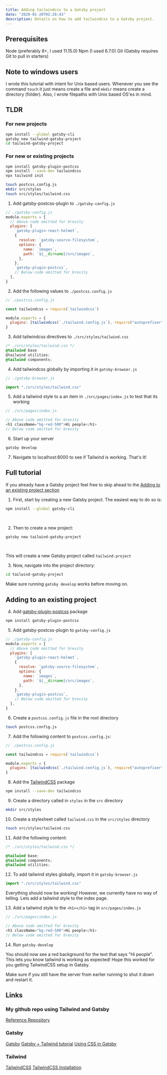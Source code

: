 ```yaml
---
title: Adding tailwindcss to a Gatsby project
date: "2020-01-20T02:26:43"
description: Details on how to add tailwindcss to a Gatsby project.
---
```


## Prerequisites

Node (preferably 8+, I used 11.15.0)
Npm (I used 6.7.0)
Git (Gatsby requires Git to pull in starters)

## Note to windows users

I wrote this tutorial with intent for Unix based users. Whenever you see the
command `touch` it just means create a file and `mkdir` means create a directory (folder).
Also, I wrote filepaths with Unix based OS'es in mind.

## TLDR

### For new projects

```bash
npm install --global gatsby-cli
gatsby new tailwind-gatsby-project
cd tailwind-gatsby-project
```

### For new or existing projects

```bash
npm install gatsby-plugin-postcss
npm install --save-dev tailwindcss
npx tailwind init

touch postcss.config.js
mkdir src/styles
touch src/styles/tailwind.css
```

1. Add gatsby-postcss-plugin to `./gatsby-config.js`

```javascript
// ./gatsby-config.js
module.exports = {
  // Above code omitted for brevity
  plugins: [
    `gatsby-plugin-react-helmet`,
    {
      resolve: `gatsby-source-filesystem`,
      options: {
        name: `images`,
        path: `${__dirname}/src/images`,
      },
    },
    `gatsby-plugin-postcss`,
    // Below code omitted for brevity
  ],
}
```

2. Add the following values to `./postcss.config.js`

```javascript
// ./postcss.config.js

const tailwindcss = require(`tailwindcss`)

module.exports = {
  plugins: [tailwindcss(`./tailwind.config.js`), require("autoprefixer")],
}
```

3. Add tailwindcss directives to `./src/styles/tailwind.css`

```css
/* ./src/styles/tailwind.css */
@tailwind base
@tailwind utilities;
@tailwind components;
```

4. Add tailwindcss globally by importing it in `gatsby-browser.js`

```javascript
// ./gatsby-browser.js

import "./src/styles/tailwind.css"
```

5. Add a tailwind style to a an item in `./src/pages/index.js` to test that its working

```javascript
// ./src/pages/index.js

// Above code omitted for brevity
<h1 className="bg-red-500">Hi people</h1>
// Below code omitted for brevity
```

6. Start up your server

```bash
gatsby develop
```

7. Navigate to localhost:8000 to see if Tailwind is working. That's it!

## Full tutorial

If you already have a Gatsby project feel free to skip ahead to the
[Adding to an existing project section](#adding-to-an-existing-project)

1. First, start by creating a new Gatsby project. The easiest way to do so is:

```bash
npm install --global gatsby-cli
```

</br>

2. Then to create a new project:

```bash
gatsby new tailwind-gatsby-project
```

</br>

This will create a new Gatsby project called `tailwind-project`

3. Now, navigate into the project directory:

```bash
cd tailwind-gatsby-project
```

Make sure running `gatsby develop` works before moving on.

## Adding to an existing project

4. Add [gatsby-plugin-postcss](https://www.gatsbyjs.org/packages/gatsby-plugin-postcss/) package

```bash
npm install gatsby-plugin-postcss
```

5. Add gatsby-postcss-plugin to `gatsby-config.js`

```javascript
// ./gatsby-config.js
module.exports = {
  // Above code omitted for brevity
  plugins: [
    `gatsby-plugin-react-helmet`,
    {
      resolve: `gatsby-source-filesystem`,
      options: {
        name: `images`,
        path: `${__dirname}/src/images`,
      },
    },
    `gatsby-plugin-postcss`,
    // Below code omitted for brevity
  ],
}
```

6. Create a `postcss.config.js` file in the root directory

```bash
touch postcss.config.js
```

7. Add the following content to `postcss.config.js`:

```javascript
// ./postcss.config.js

const tailwindcss = require(`tailwindcss`)

module.exports = {
  plugins: [tailwindcss(`./tailwind.config.js`), require("autoprefixer")],
}
```

8. Add the [TailwindCSS](https://tailwindcss.com/docs/installation) package

```bash
npm install --save-dev tailwindcss
```

9. Create a directory called in `styles` in the `src` directory

```bash
mkdir src/styles
```

10. Create a stylesheet called `tailwind.css` in the `src/styles` directory

```bash
touch src/styles/tailwind.css
```

11. Add the following content:

```css
/* ./src/styles/tailwind.css */

@tailwind base;
@tailwind components;
@tailwind utilities;
```

12. To add tailwind styles globally, import it in `gatsby-browser.js`

```javascript
import "./src/styles/tailwind.css"
```

Everything should now be working! However, we currently have no way of telling.
Lets add a tailwind style to the index page.

13. Add a tailwind style to the `<h1></h1>` tag in `src/pages/index.js`

```javascript
// ./src/pages/index.js

// Above code omitted for brevity
<h1 className="bg-red-500">Hi people</h1>
// Below code omitted for brevity
```

14. Run `gatsby-develop`

You should now see a red background for the text that says "Hi people". This
lets you know tailwind is working as expected! Hope this worked for you getting
TailwindCSS setup in Gatsby.

Make sure if you still have the server from earlier running to shut it down and
restart it.

## Links

### My github repo using Tailwind and Gatsby

[Reference Repository](https://github.com/ParamagicDev/tailwind-gatsby-project)

### Gatsby

[Gatsby](https://www.gatsbyjs.org)
[Gatsby + Tailwind tutorial](https://www.gatsbyjs.org/docs/tailwind-css/)
[Using CSS in Gatsby](https://www.gatsbyjs.org/tutorial/part-two/#creating-global-styles-with-standard-css-files)

### Tailwind

[TailwindCSS](https://tailwindcss.com/)
[TailwindCSS Installation](https://tailwindcss.com/docs/installation)
